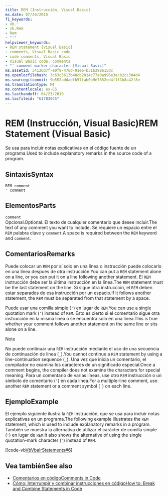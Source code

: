 ```yaml
---
title: REM (Instrucción, Visual Basic)
ms.date: 07/20/2015
f1_keywords:
- vb.'
- vb.Rem
- Rem
- "'"
helpviewer_keywords:
- REM statement [Visual Basic]
- comments, Visual Basic code
- code comments, Visual Basic
- Visual Basic code, comments
- "' comment marker character [Visual Basic]"
ms.assetid: 34126d7f-e0f9-476d-91e6-b31b398615dc
ms.openlocfilehash: 3c63c5613b40cb2014c77a0a996e3acb2cc304d4
ms.sourcegitcommit: 9b552addadfb57fab0b9e7852ed4f1f1b8a42f8e
ms.translationtype: MT
ms.contentlocale: es-ES
ms.lasthandoff: 04/23/2019
ms.locfileid: "61783945"
---
```

# <a name="rem-statement-visual-basic"></a><span data-ttu-id="6dd5e-102">REM (Instrucción, Visual Basic)</span><span class="sxs-lookup"><span data-stu-id="6dd5e-102">REM Statement (Visual Basic)</span></span>
<span data-ttu-id="6dd5e-103">Se usa para incluir notas explicativas en el código fuente de un programa.</span><span class="sxs-lookup"><span data-stu-id="6dd5e-103">Used to include explanatory remarks in the source code of a program.</span></span>  
  
## <a name="syntax"></a><span data-ttu-id="6dd5e-104">Sintaxis</span><span class="sxs-lookup"><span data-stu-id="6dd5e-104">Syntax</span></span>  
  
```  
REM comment  
' comment  
```  
  
## <a name="parts"></a><span data-ttu-id="6dd5e-105">Elementos</span><span class="sxs-lookup"><span data-stu-id="6dd5e-105">Parts</span></span>  
 `comment`  
 <span data-ttu-id="6dd5e-106">Opcional.</span><span class="sxs-lookup"><span data-stu-id="6dd5e-106">Optional.</span></span> <span data-ttu-id="6dd5e-107">El texto de cualquier comentario que desee incluir.</span><span class="sxs-lookup"><span data-stu-id="6dd5e-107">The text of any comment you want to include.</span></span> <span data-ttu-id="6dd5e-108">Se requiere un espacio entre el `REM` palabra clave y `comment`.</span><span class="sxs-lookup"><span data-stu-id="6dd5e-108">A space is required between the `REM` keyword and `comment`.</span></span>  
  
## <a name="remarks"></a><span data-ttu-id="6dd5e-109">Comentarios</span><span class="sxs-lookup"><span data-stu-id="6dd5e-109">Remarks</span></span>  
 <span data-ttu-id="6dd5e-110">Puede colocar un `REM` por sí solo en una línea o instrucción puede colocarlo en una línea después de otra instrucción.</span><span class="sxs-lookup"><span data-stu-id="6dd5e-110">You can put a `REM` statement alone on a line, or you can put it on a line following another statement.</span></span> <span data-ttu-id="6dd5e-111">El `REM` instrucción debe ser la última instrucción en la línea.</span><span class="sxs-lookup"><span data-stu-id="6dd5e-111">The `REM` statement must be the last statement on the line.</span></span> <span data-ttu-id="6dd5e-112">Si sigue otra instrucción, el `REM` deben estar separados de esa instrucción por un espacio.</span><span class="sxs-lookup"><span data-stu-id="6dd5e-112">If it follows another statement, the `REM` must be separated from that statement by a space.</span></span>  
  
 <span data-ttu-id="6dd5e-113">Puede usar una comilla simple (`'`) en lugar de `REM`.</span><span class="sxs-lookup"><span data-stu-id="6dd5e-113">You can use a single quotation mark (`'`) instead of `REM`.</span></span> <span data-ttu-id="6dd5e-114">Esto es cierto si el comentario sigue otra instrucción en la misma línea o se encuentra solo en una línea.</span><span class="sxs-lookup"><span data-stu-id="6dd5e-114">This is true whether your comment follows another statement on the same line or sits alone on a line.</span></span>  
  
> [!NOTE]
>  <span data-ttu-id="6dd5e-115">No puede continuar una `REM` instrucción mediante el uso de una secuencia de continuación de línea (`_`).</span><span class="sxs-lookup"><span data-stu-id="6dd5e-115">You cannot continue a `REM` statement by using a line-continuation sequence (`_`).</span></span> <span data-ttu-id="6dd5e-116">Una vez que inicia un comentario, el compilador no examina los caracteres de un significado especial.</span><span class="sxs-lookup"><span data-stu-id="6dd5e-116">Once a comment begins, the compiler does not examine the characters for special meaning.</span></span> <span data-ttu-id="6dd5e-117">Para un comentario de varias líneas, use otro `REM` instrucción o un símbolo de comentario (`'`) en cada línea.</span><span class="sxs-lookup"><span data-stu-id="6dd5e-117">For a multiple-line comment, use another `REM` statement or a comment symbol (`'`) on each line.</span></span>  
  
## <a name="example"></a><span data-ttu-id="6dd5e-118">Ejemplo</span><span class="sxs-lookup"><span data-stu-id="6dd5e-118">Example</span></span>  
 <span data-ttu-id="6dd5e-119">El ejemplo siguiente ilustra la `REM` instrucción, que se usa para incluir notas explicativas en un programa.</span><span class="sxs-lookup"><span data-stu-id="6dd5e-119">The following example illustrates the `REM` statement, which is used to include explanatory remarks in a program.</span></span> <span data-ttu-id="6dd5e-120">También se muestra la alternativa de utilizar el carácter de comilla simple (`'`) en lugar de `REM`.</span><span class="sxs-lookup"><span data-stu-id="6dd5e-120">It also shows the alternative of using the single quotation-mark character (`'`) instead of `REM`.</span></span>  
  
 [!code-vb[VbVbalrStatements#6](~/samples/snippets/visualbasic/VS_Snippets_VBCSharp/VbVbalrStatements/VB/Class1.vb#6)]  
  
## <a name="see-also"></a><span data-ttu-id="6dd5e-121">Vea también</span><span class="sxs-lookup"><span data-stu-id="6dd5e-121">See also</span></span>

- [<span data-ttu-id="6dd5e-122">Comentarios en código</span><span class="sxs-lookup"><span data-stu-id="6dd5e-122">Comments in Code</span></span>](../../../visual-basic/programming-guide/program-structure/comments-in-code.md)
- [<span data-ttu-id="6dd5e-123">Cómo: Interrumpir y combinar instrucciones en código</span><span class="sxs-lookup"><span data-stu-id="6dd5e-123">How to: Break and Combine Statements in Code</span></span>](../../../visual-basic/programming-guide/program-structure/how-to-break-and-combine-statements-in-code.md)
